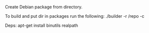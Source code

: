 Create Debian package from directory.

To build and put dir in packages run the following: ./builder -r /repo -c <conf>

Deps:
	apt-get install binutils realpath

